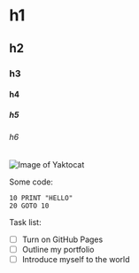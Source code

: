 # h1
## h2
### h3
#### h4
##### h5
###### h6

![Image of Yaktocat](https://octodex.github.com/images/yaktocat.png)

Some code:
```
10 PRINT "HELLO"
20 GOTO 10
```

Task list:
- [ ] Turn on GitHub Pages
- [ ] Outline my portfolio
- [ ] Introduce myself to the world
